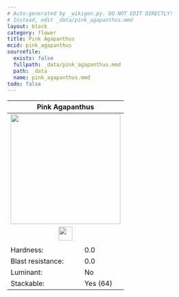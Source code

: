 ```yaml
---
# Auto-generated by _wikigen.py. DO NOT EDIT DIRECTLY!
# Instead, edit _data/pink_agapanthus.mmd
layout: block
category: flower
title: Pink Agapanthus
mcid: pink_agapanthus
sourcefile:
  exists: false
  fullpath: _data/pink_agapanthus.mmd
  path: _data
  name: pink_agapanthus.mmd
todo: false
---
```


<table class="block-info"><thead><tr>
<th colspan=2>Pink Agapanthus</th>
</tr></thead><tbody>
<tr><td colspan=2 class="cell-image-big" style="text-align:center"><img src="/allotment/img/textures/allotment/pink_agapanthus.png" width="256" height="256" alt="" class="preview-icon"></td></tr>
<tr><td colspan=2 class="cell-image-small" style="text-align:center"><img src="/allotment/img/inventory_textures/allotment/pink_agapanthus.png" width="32" height="32" alt="" class="inventory-icon"></td></tr>
<tr><td colspan=2 style="text-align:center"><span class="tool-info tool-none tool-level-0" title="Does not require or break faster with any tool"></span></td></tr>
<tr><td>Hardness:</td><td>0.0</td></tr>
<tr><td>Blast resistance:</td><td>0.0</td></tr>
<tr><td>Luminant:</td><td>No</td></tr>
<tr><td>Stackable:</td><td>Yes (64)</td></tr>
</tbody></table>


